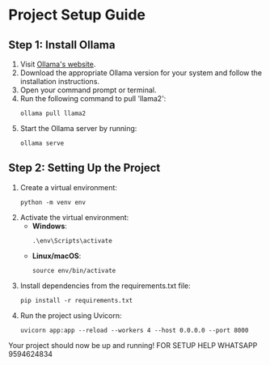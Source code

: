 # Project Setup Guide

## Step 1: Install Ollama

1. Visit [Ollama's website](https://ollama.com/download).
2. Download the appropriate Ollama version for your system and follow the installation instructions.
3. Open your command prompt or terminal.
4. Run the following command to pull 'llama2':
    ```
    ollama pull llama2
    ```
5. Start the Ollama server by running:
    ```
    ollama serve
    ```

## Step 2: Setting Up the Project

1. Create a virtual environment:
    ```
    python -m venv env
    ```
2. Activate the virtual environment:
    - **Windows**: 
        ```
        .\env\Scripts\activate
        ```
    - **Linux/macOS**:
        ```
        source env/bin/activate
        ```
3. Install dependencies from the requirements.txt file:
    ```
    pip install -r requirements.txt
    ```
4. Run the project using Uvicorn:
    ```
    uvicorn app:app --reload --workers 4 --host 0.0.0.0 --port 8000
    ```

Your project should now be up and running!
FOR SETUP HELP WHATSAPP 9594624834
